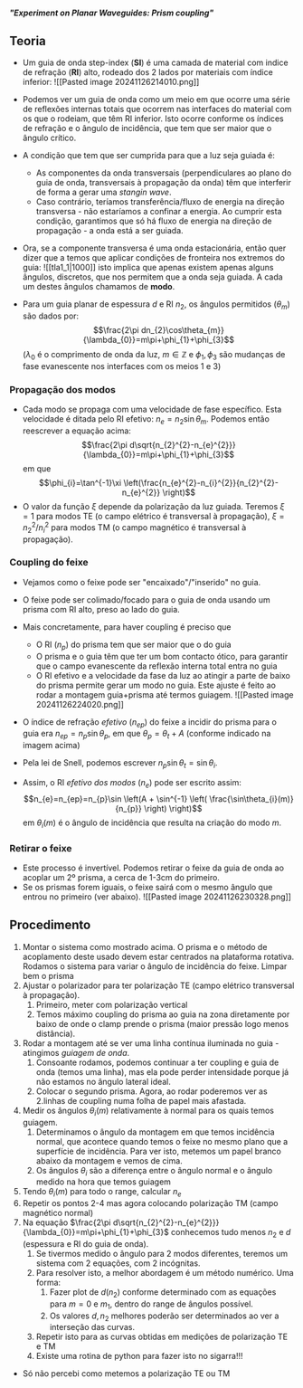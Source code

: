 ##### "Experiment on Planar Waveguides: Prism coupling"

## Teoria
- Um guia de onda step-index (**SI**) é uma camada de material com indice de refração (**RI**) alto, rodeado dos 2 lados por materiais com índice inferior:
![[Pasted image 20241126214010.png]]

- Podemos ver um guia de onda como um meio em que ocorre uma série de reflexões internas totais que ocorrem nas interfaces do material com os que o rodeiam, que têm RI inferior. Isto ocorre conforme os índices de refração e o ângulo de incidência, que tem que ser maior que o ângulo crítico.
- A condição que tem que ser cumprida para que a luz seja guiada é: 
    - As componentes da onda transversais (perpendiculares ao plano do guia de onda, transversais à propagação da onda) têm que interferir de forma a gerar uma *stangin wave*.
    - Caso contrário, teríamos transferência/fluxo de energia na direção transversa - não estaríamos a confinar a energia. Ao cumprir esta condição, garantimos que só há fluxo de energia na direção de propagação - a onda está a ser guiada.

- Ora, se a componente transversa é uma onda estacionária, então quer dizer que a temos que aplicar condições de fronteira nos extremos do guia:
![[tla1_1|1000]]
isto implica que apenas existem apenas alguns ângulos, discretos, que nos permitem que a onda seja guiada. A cada um destes ângulos chamamos de **modo**.
- Para um guia planar de espessura $d$ e RI $n_{2}$, os ângulos permitidos ($\theta_{m}$) são dados por:
$$\frac{2\pi dn_{2}\cos\theta_{m}}{\lambda_{0}}=m\pi+\phi_{1}+\phi_{3}$$
($\lambda_{0}$ é o comprimento de onda da luz, $m\in\mathbb{Z}$ e $\phi_{1},\phi_{3}$ são mudanças de fase evanescente nos interfaces com os meios 1 e 3)

### Propagação dos modos
- Cada modo se propaga com uma velocidade de fase específico. Esta velocidade é ditada pelo RI efetivo: $n_{e}=n_{2}\sin\theta_{m}$. Podemos então reescrever a equação acima:
$$\frac{2\pi d\sqrt{n_{2}^{2}-n_{e}^{2}}}{\lambda_{0}}=m\pi+\phi_{1}+\phi_{3}$$
em que
$$\phi_{i}=\tan^{-1}\xi \left(\frac{n_{e}^{2}-n_{i}^{2}}{n_{2}^{2}-n_{e}^{2}} \right)$$
- O valor da função $\xi$ depende da polarização da luz guiada. Teremos $\xi=1$ para modos TE (o campo elétrico é transversal à propagação), $\xi=n_{2}^{2}/n_{i}^{2}$ para modos TM (o campo magnético é transversal à propagação).

### Coupling do feixe
- Vejamos como o feixe pode ser "encaixado"/"inserido" no guia.
- O feixe pode ser colimado/focado para o guia de onda usando um prisma com RI alto, preso ao lado do guia. 
- Mais concretamente, para haver coupling é preciso que
    - O RI ($n_{p}$) do prisma tem que ser maior que o do guia
    - O prisma e o guia têm que ter um bom contacto ótico, para garantir que o campo evanescente da reflexão interna total entra no guia
    - O RI efetivo e a velocidade da fase da luz ao atingir a parte de baixo do prisma permite gerar um modo no guia. Este ajuste é feito ao rodar a montagem guia+prisma até termos guiagem.
![[Pasted image 20241126224020.png]]

- O índice de refração *efetivo* ($n_{ep}$) do feixe a incidir do prisma para o guia era $n_{ep}=n_{p}\sin\theta_{p}$, em que $\theta_{p}=\theta_{t}+A$ (conforme indicado na imagem acima)
- Pela lei de Snell, podemos escrever $n_{p}\sin\theta_{t}=\sin\theta_{i}$. 
- Assim, o RI *efetivo dos modos* ($n_{e}$) pode ser escrito assim:
$$n_{e}=n_{ep}=n_{p}\sin \left(A + \sin^{-1} \left( \frac{\sin\theta_{i}(m)}{n_{p}} \right) \right)$$
em $\theta_{i}(m)$ é o ângulo de incidência que resulta na criação do modo $m$.

### Retirar o feixe
- Este processo é invertível. Podemos retirar o feixe da guia de onda ao acoplar um 2º prisma, a cerca de 1-3cm do primeiro.
- Se os prismas forem iguais, o feixe sairá com o mesmo ângulo que entrou no primeiro (ver abaixo).
![[Pasted image 20241126230328.png]]

## Procedimento
1. Montar o sistema como mostrado acima. O prisma e o método de acoplamento deste usado devem estar centrados na plataforma rotativa. Rodamos o sistema para variar o ângulo de incidência do feixe. Limpar bem o prisma
2. Ajustar o polarizador para ter polarização TE (campo elétrico transversal à propagação).
    1. Primeiro, meter com polarização vertical 
    2. Temos máximo coupling do prisma ao guia na zona diretamente por baixo de onde o clamp prende o prisma (maior pressão logo menos distância).
3. Rodar a montagem até se ver uma linha contínua iluminada no guia - atingimos *guiagem de onda*. 
    1. Consoante rodamos, podemos continuar a ter coupling e guia de onda (temos uma linha), mas ela pode perder intensidade porque já não estamos no ângulo lateral ideal.
    2. Colocar o segundo prisma. Agora, ao rodar poderemos ver as 2.linhas de coupling numa folha de papel mais afastada. 
4. Medir os ângulos $\theta_{i}(m)$ relativamente à normal para os quais temos guiagem. 
    1. Determinamos o ângulo da montagem em que temos incidência normal, que acontece quando temos o feixe no mesmo plano que a superfície de incidência. Para ver isto, metemos um papel branco abaixo da montagem e vemos de cima.
    2. Os ângulos $\theta_{i}$ são a diferença entre o ângulo normal e o ângulo medido na hora que temos guiagem
5. Tendo $\theta_{i}(m)$ para todo o range, calcular $n_{e}$
6. Repetir os pontos 2-4 mas agora colocando polarização TM (campo magnético normal)
7. Na equação $\frac{2\pi d\sqrt{n_{2}^{2}-n_{e}^{2}}}{\lambda_{0}}=m\pi+\phi_{1}+\phi_{3}$ conhecemos tudo menos $n_{2}$ e $d$ (espessura e RI do guia de onda). 
    1. Se tivermos medido o ângulo para 2 modos diferentes, teremos um sistema com 2 equações, com 2 incógnitas.
    2. Para resolver isto, a melhor abordagem é um método numérico. Uma forma:
        1. Fazer plot de $d(n_{2})$ conforme determinado com as equações para $m=0$ e $m_1$, dentro do range de ângulos possível. 
        2. Os valores $d,n_{2}$ melhores poderão ser determinados ao ver a interseção das curvas.
    3. Repetir isto para as curvas obtidas em medições de polarização TE e TM
    4. Existe uma rotina de python para fazer isto no sigarra!!!

- Só não percebi como metemos a polarização TE ou TM